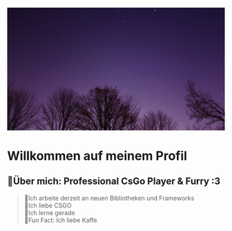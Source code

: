 ![Banner](./images/PurpleSky.jpg)
# **Willkommen auf meinem Profil**
## **📜Über mich:** Professional CsGo Player & Furry :3

>🦊Ich arbeite derzeit an neuen Bibliotheken und Frameworks<br>
🦊Ich liebe CSGO <br>
🦊Ich lerne gerade<br>
🦊Fun Fact: Ich liebe Kaffe<br>

